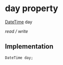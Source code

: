 


# day property






[DateTime](https://api.flutter.dev/flutter/dart-core/DateTime-class.html) day
  
_read / write_






## Implementation

```dart
DateTime day;


```







